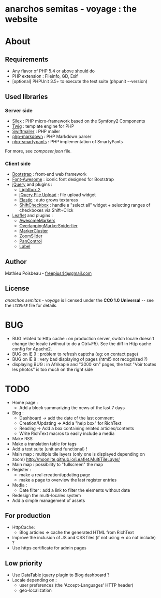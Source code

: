 anarchos semitas - voyage : the website
=======================================

About
=====

Requirements
------------

- Any flavor of PHP 5.4 or above should do
- PHP extension : Fileinfo, GD, Exif
- [optional] PHPUnit 3.5+ to execute the test suite (phpunit --version)

Used libraries
--------------

### Server side

* [Silex](http://silex.sensiolabs.org/) : PHP micro-framework based on the Symfony2 Components
* [Twig](http://twig.sensiolabs.org/) : template engine for PHP
* [Swiftmailer](http://swiftmailer.org/) : PHP mailer
* [php-markdown](https://michelf.ca/projects/php-markdown/) : PHP Markdown parser
* [php-smartypants](https://michelf.ca/projects/php-smartypants/) : PHP implementation of SmartyPants

For more, see *composer.json* file.

### Client side

* [Bootstrap](http://twitter.github.io/bootstrap/) : front-end web framework
* [Font-Awesome](http://fortawesome.github.io/Font-Awesome/) : iconic font designed for Bootstrap
* [jQuery](http://jquery.com/) and plugins :
  * [Lightbox 2](http://lokeshdhakar.com/projects/lightbox2/)
  * [jQuery File Upload](http://blueimp.github.io/jQuery-File-Upload/) : file upload widget
  * [Elastic](http://unwrongest.com/projects/elastic/) : auto grows textareas
  * [ShiftCheckbox](https://github.com/nylen/shiftcheckbox) : handle a "select all" widget + selecting ranges of checkboxes via Shift+Click
* [Leaflet](http://leafletjs.com/) and plugins :
  * [AwesomeMarkers](https://github.com/lvoogdt/Leaflet.awesome-markers)
  * [OverlappingMarkerSpiderfier](https://github.com/jawj/OverlappingMarkerSpiderfier-Leaflet)
  * [MarkerCluster](https://github.com/Leaflet/Leaflet.markercluster)
  * [ZoomSlider](https://github.com/kartena/Leaflet.zoomslider)
  * [PanControl](https://github.com/kartena/Leaflet.Pancontrol)
  * [Label](https://github.com/Leaflet/Leaflet.label)

Author
------

Mathieu Poisbeau - <freepius44@gmail.com>

License
-------

*anarchos semitas - voyage* is licensed under the **CC0 1.0 Universal** -- see the `LICENSE` file for details.


BUG
===

* BUG related to Http cache : on production server, switch locale doesn't change the locale (without to do a Ctrl+F5).
  See the diff in Http cache config for Apache2.
* BUG on IE 9 : problem to refresh captcha (eg: on contact page)
* BUG on IE 8 : very bad displaying of pages (html5 not recognized ?)
* displaying BUG : in Afrikapié and "3000 km" pages, the text "Voir toutes les photos" is too much on the right side


TODO
====

* Home page :
  * Add a block summarizing the news of the last 7 days
* Blog :
  * Dashboard -> add the date of the last comment
  * Creation/Updating -> Add a "help box" for RichText
  * Reading -> Add a box containing related articles/contents
  * Write RichText macros to easily include a media
* Make RSS
* Make a translation table for tags
* Add a test suite (unit and functional) !
* Main map : multiple tile layers (only one is displayed depending on zoom)
  http://moonlite.github.io/Leaflet.MultiTileLayer/
* Main map : possibility to "fullscreen" the map
* Register :
  * make a real creation/updating page
  * make a page to overview the last register entries
* Media :
  * Date filter : add a link to filter the elements without date
* Redesign the multi-locales system
* Add a simple management of assets

For production
--------------

* HttpCache:
  * Blog articles => cache the generated HTML from RichText
* Improve the inclusion of JS and CSS files (if not using => do not include) ?
* Use https certificate for admin pages

Low priority
------------

* Use DataTable jquery plugin to Blog dashboard ?
* Locale depending on :
  * user preferences (the 'Accept-Languages' HTTP header)
  * geo-localization
